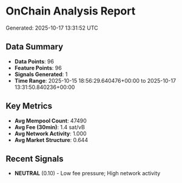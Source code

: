 # OnChain Analysis Report
Generated: 2025-10-17 13:31:52 UTC

## Data Summary
- **Data Points**: 96
- **Feature Points**: 96
- **Signals Generated**: 1
- **Time Range**: 2025-10-15 18:56:29.640476+00:00 to 2025-10-17 13:31:50.840236+00:00

## Key Metrics
- **Avg Mempool Count**: 47490
- **Avg Fee (30min)**: 1.4 sat/vB
- **Avg Network Activity**: 1.000
- **Avg Market Structure**: 0.644

## Recent Signals
- **NEUTRAL** (0.10) - Low fee pressure; High network activity
